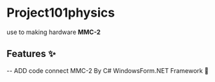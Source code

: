 # Project101physics
use to making hardware **MMC-2**

## Features ✨
-- ADD code connect MMC-2 By C# WindowsForm.NET Framework :art:
